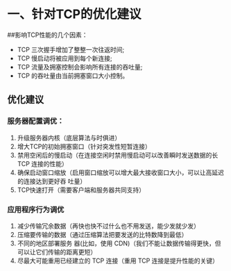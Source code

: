 # 一、针对TCP的优化建议
##影响TCP性能的几个因素：
* TCP 三次握手增加了整整一次往返时间;
* TCP 慢启动将被应用到每个新连接;
* TCP 流量及拥塞控制会影响所有连接的吞吐量;
* TCP 的吞吐量由当前拥塞窗口大小控制。

## 优化建议
### 服务器配置调优：
1. 升级服务器内核（底层算法与时俱进）
1. 增大TCP的初始拥塞窗口（针对突发性短暂连接）
1. 禁用空闲后的慢启动（在连接空闲时禁用慢启动可以改善瞬时发送数据的长 TCP 连接的性能）
1. 确保启动窗口缩放（启用窗口缩放可以增大最大接收窗口大小，可以让高延迟的连接达到更好吞 吐量）
1. TCP快速打开（需要客户端和服务器共同支持）

### 应用程序行为调优
1. 减少传输冗余数据（再快也快不过什么也不用发送，能少发就少发）
1. 压缩要传输的数据（通过压缩算法把要发送的比特数降到最低）
1. 不同的地区部署服务 器(比如，使用 CDN)（我们不能让数据传输得更快，但可以让它们传输的距离更短）
1. 尽最大可能重用已经建立的 TCP 连接（重用 TCP 连接是提升性能的关键）